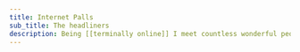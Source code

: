 ```yaml
---
title: Internet Palls
sub_title: The headliners
description: Being [[terminally online]] I meet countless wonderful people in various corners of the Internet. These are the ones with whom I sometimes have the pleasure of interacting.
---
```

